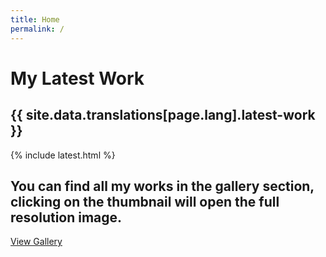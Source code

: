 ```yaml
---
title: Home
permalink: /
---
```


<!-- Start main image and the text below -->
<div class="col-md-12">
  <h1>My Latest Work</h1>
  <div class="hr"></div>
  <h2>{{ site.data.translations[page.lang].latest-work }}</h2>
  <div class="text-center">
  	{% include latest.html %}
  </div>
  <div class="text-center">
  	<h2>You can find all my works in the gallery section, clicking on the thumbnail will open the full resolution image.</h2>
    <a href="/gallery/" class="home-btn btn">View Gallery</a>
  </div>  
</div>
<!-- End main image and the text below -->